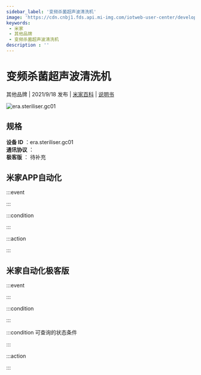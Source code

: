 ```yaml
---
sidebar_label: '变频杀菌超声波清洗机'
image: 'https://cdn.cnbj1.fds.api.mi-img.com/iotweb-user-center/developer_16790480287188mP3lWKh.png?GalaxyAccessKeyId=AKVGLQWBOVIRQ3XLEW&Expires=9223372036854775807&Signature=h7KkfAWmGVkQb3IHS1bHGRYdMts='
keywords: 
 - 米家
 - 其他品牌
 - 变频杀菌超声波清洗机
description : ''
---
```

# 变频杀菌超声波清洗机

其他品牌 | 2021/9/18 发布 | [米家百科](https://home.mi.com/webapp/content/baike/product/index.html?model=era.steriliser.gc01) | [说明书](https://home.mi.com/views/introduction.html?model=era.steriliser.gc01&region=cn)

![era.steriliser.gc01](https://cdn.cnbj1.fds.api.mi-img.com/iotweb-user-center/developer_16790480287188mP3lWKh.png?GalaxyAccessKeyId=AKVGLQWBOVIRQ3XLEW&Expires=9223372036854775807&Signature=h7KkfAWmGVkQb3IHS1bHGRYdMts=)

## 规格  
> 
**设备 ID** ：era.steriliser.gc01  
**通讯协议** ：  
**极客版**  ： 待补充 


## 米家APP自动化  

:::event  

:::

:::condition  

:::

:::action   

:::

## 米家自动化极客版  

:::event  

:::

:::condition  

:::

:::condition 可查询的状态条件  

:::

:::action  

:::

        
